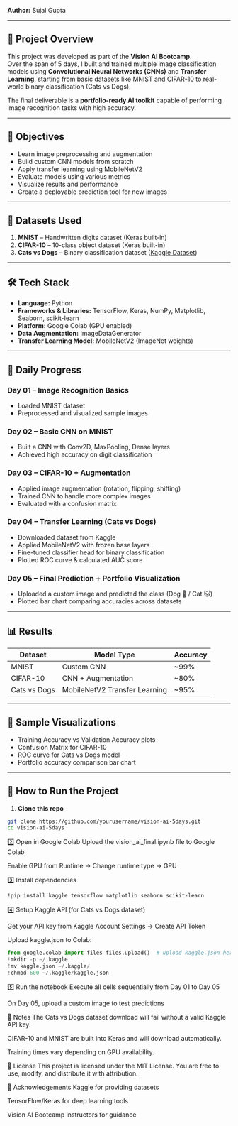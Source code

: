 **Author:** Sujal Gupta  

---

## 📌 Project Overview  
This project was developed as part of the **Vision AI Bootcamp**.  
Over the span of 5 days, I built and trained multiple image classification models using **Convolutional Neural Networks (CNNs)** and **Transfer Learning**, starting from basic datasets like MNIST and CIFAR-10 to real-world binary classification (Cats vs Dogs).  

The final deliverable is a **portfolio-ready AI toolkit** capable of performing image recognition tasks with high accuracy.

---

## 🎯 Objectives  
- Learn image preprocessing and augmentation  
- Build custom CNN models from scratch  
- Apply transfer learning using MobileNetV2  
- Evaluate models using various metrics  
- Visualize results and performance  
- Create a deployable prediction tool for new images  

---

## 📂 Datasets Used  
1. **MNIST** – Handwritten digits dataset (Keras built-in)  
2. **CIFAR-10** – 10-class object dataset (Keras built-in)  
3. **Cats vs Dogs** – Binary classification dataset ([Kaggle Dataset](https://www.kaggle.com/datasets/tongpython/cat-and-dog))  

---

## 🛠️ Tech Stack  
- **Language:** Python  
- **Frameworks & Libraries:** TensorFlow, Keras, NumPy, Matplotlib, Seaborn, scikit-learn  
- **Platform:** Google Colab (GPU enabled)  
- **Data Augmentation:** ImageDataGenerator  
- **Transfer Learning Model:** MobileNetV2 (ImageNet weights)  

---

## 📅 Daily Progress  

### **Day 01 – Image Recognition Basics**  
- Loaded MNIST dataset  
- Preprocessed and visualized sample images  

### **Day 02 – Basic CNN on MNIST**  
- Built a CNN with Conv2D, MaxPooling, Dense layers  
- Achieved high accuracy on digit classification  

### **Day 03 – CIFAR-10 + Augmentation**  
- Applied image augmentation (rotation, flipping, shifting)  
- Trained CNN to handle more complex images  
- Evaluated with a confusion matrix  

### **Day 04 – Transfer Learning (Cats vs Dogs)**  
- Downloaded dataset from Kaggle  
- Applied MobileNetV2 with frozen base layers  
- Fine-tuned classifier head for binary classification  
- Plotted ROC curve & calculated AUC score  

### **Day 05 – Final Prediction + Portfolio Visualization**  
- Uploaded a custom image and predicted the class (Dog 🐶 / Cat 🐱)  
- Plotted bar chart comparing accuracies across datasets  

---

## 📊 Results  

| Dataset        | Model Type             | Accuracy |
|----------------|------------------------|----------|
| MNIST          | Custom CNN              | ~99%     |
| CIFAR-10       | CNN + Augmentation      | ~80%     |
| Cats vs Dogs   | MobileNetV2 Transfer Learning | ~95%     |

---

## 📸 Sample Visualizations  
- Training Accuracy vs Validation Accuracy plots  
- Confusion Matrix for CIFAR-10  
- ROC curve for Cats vs Dogs model  
- Portfolio accuracy comparison bar chart  

---

## 🚀 How to Run the Project  

1. **Clone this repo**  
```bash    
git clone https://github.com/yourusername/vision-ai-5days.git
cd vision-ai-5days
```

2️⃣ Open in Google Colab
Upload the vision_ai_final.ipynb file to Google Colab

Enable GPU from Runtime → Change runtime type → GPU

3️⃣ Install dependencies
``` bash
!pip install kaggle tensorflow matplotlib seaborn scikit-learn
```

4️⃣ Setup Kaggle API (for Cats vs Dogs dataset)

Get your API key from Kaggle Account Settings → Create API Token

Upload kaggle.json to Colab:
```python
from google.colab import files files.upload()  # upload kaggle.json here
!mkdir -p ~/.kaggle
!mv kaggle.json ~/.kaggle/
!chmod 600 ~/.kaggle/kaggle.json
```
5️⃣ Run the notebook
Execute all cells sequentially from Day 01 to Day 05

On Day 05, upload a custom image to test predictions

📌 Notes
The Cats vs Dogs dataset download will fail without a valid Kaggle API key.

CIFAR-10 and MNIST are built into Keras and will download automatically.

Training times vary depending on GPU availability.

📜 License
This project is licensed under the MIT License. You are free to use, modify, and distribute it with attribution.

👏 Acknowledgements
Kaggle for providing datasets

TensorFlow/Keras for deep learning tools

Vision AI Bootcamp instructors for guidance


